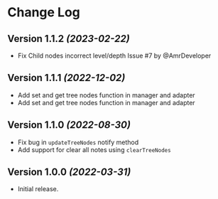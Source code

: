 Change Log
==========

Version 1.1.2 *(2023-02-22)*
-----------------------------

* Fix Child nodes incorrect level/depth Issue #7 by @AmrDeveloper

Version 1.1.1 *(2022-12-02)*
-----------------------------

* Add set and get tree nodes function in manager and adapter
* Add set and get tree nodes function in manager and adapter

Version 1.1.0 *(2022-08-30)*
-----------------------------

* Fix bug in `updateTreeNodes` notify method 
* Add support for clear all notes using `clearTreeNodes`

Version 1.0.0 *(2022-03-31)*
-----------------------------

* Initial release.